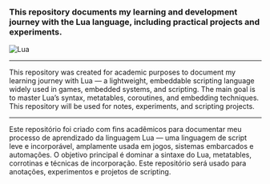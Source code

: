 ### This repository documents my learning and development journey with the Lua language, including practical projects and experiments.

![Lua](https://img.shields.io/badge/Lua-0d1117?style=for-the-badge&logo=lua&logoColor=25fafe)

---
This repository was created for academic purposes to document my learning journey with Lua — a lightweight, embeddable scripting language widely used in games, embedded systems, and scripting.
The main goal is to master Lua’s syntax, metatables, coroutines, and embedding techniques. This repository will be used for notes, experiments, and scripting projects.

---
Este repositório foi criado com fins acadêmicos para documentar meu processo de aprendizado da linguagem Lua — uma linguagem de script leve e incorporável, amplamente usada em jogos, sistemas embarcados e automações.
O objetivo principal é dominar a sintaxe do Lua, metatables, corrotinas e técnicas de incorporação. Este repositório será usado para anotações, experimentos e projetos de scripting.
